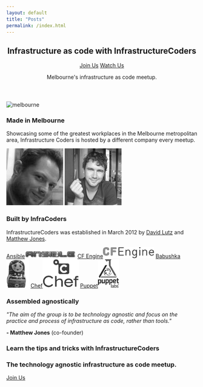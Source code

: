 ```yaml
---
layout: default
title: "Posts"
permalink: /index.html
---
```

<section class="container">
  <div class="row">
<header class="highlight span12">
<h2>Infrastructure as code with <strong>InfrastructureCoders</strong></h2>
<p>
  <a href="{{ site.meetup.url }}/join/" class="join">Join Us</a>
  <a href="http://www.youtube.com/user/infracoders" class="join">Watch Us</a>
</p>
<p>Melbourne's infrastructure as code meetup.</p>
</header>
</div> 
</section>
<section class="section-box shadow about">
<div class="container">
<div class="row">
<article class="span4 center-align">
<img src="http://maps.googleapis.com/maps/api/staticmap?center=melbourne&amp;zoom=12&amp;size=350x150&amp;maptype=roadmap&amp;sensor=false" alt="melbourne"/>
<h3>Made in Melbourne</h3>
<p>Showcasing some of the greatest workplaces in the Melbourne metropolitan area, Infrastructure Coders is hosted by a different company every meetup.</p>
</article>
<article class="span4 center-align">
<img class="mugshots" src="img/dlutzy.png" alt="twitter"/>
<img class="mugshots" src="img/geekle.png" alt="twitter"/>
<h3>Built by InfraCoders</h3>
<p>InfrastructureCoders was established in March 2012 by <a href="http://www.twitter.com/dlutzy">David Lutz</a> and <a href="http://www.twitter.com/geekle/">Matthew Jones</a>.</p>
</article>
<article class="span4 center-align">
<div class="logo-list">
<a href="http://ansible.cc/"><span class="hidden">Ansible</span><img src="img/ansible.png" alt="Ansible"/></a>
<a href="http://cfengine.com/"><span class="hidden">CF Engine</span><img src="img/cfengine.png" alt="CFengine"/></a>
<a href="http://babushka.me/"><span class="hidden">Babushka</span><img src="img/babushka.png" alt="Babushka"/></a>
<a href="http://www.opscode.com/chef/"><span class="hidden">Chef</span><img src="img/chef.png" alt="Chef"/></a>
<a href="http://puppetlabs.com/puppet/"><span class="hidden">Puppet</span><img src="img/puppet.png" alt="Puppet"/></a>
</div>
<h3>Assembled agnostically</h3>
<p><i>"The aim of the group is to be technology agnostic and focus on the practice and process of infrastructure as code, rather than tools."</i></p>
<p><strong>- Matthew Jones</strong> (co-founder)</p>
</article>
</div>
</div> 
</section> 
<section class="container">    
<div id="CommunityInviter" class="span4"></div>
</section>         
<section class="container">
<div class="row">
<div class="highlight span12">
<h3>Learn the tips and tricks with <strong>InfrastructureCoders</strong></h3> 
<h3 class="subhead">The technology agnostic infrastructure as code meetup.</h3>
<p><a href="{{ site.meetup.url }}/join/" class="join">Join Us</a></p>
</div>
</div>
</section>
<script>
  window.CommunityInviterAsyncInit = function () {
    CommunityInviter.init({
      app_url:'infracoders',
      team_id:'infracoders'
   })
  };

  (function(d, s, id){
    var js, fjs = d.getElementsByTagName(s)[0];
    if (d.getElementById(id)) {return;}
    js = d.createElement(s); js.id = id;
    js.src = "https://communityinviter.com/js/communityinviter.js";
    fjs.parentNode.insertBefore(js, fjs);
  }(document, 'script', 'Community_Inviter'));
</script>
